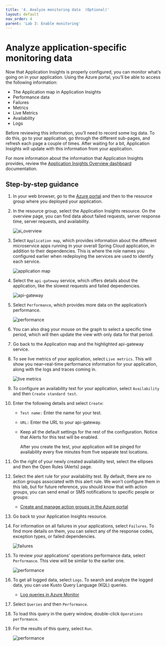 ```yaml
---
title: '4. Analyze monitoring data  (Optional)'  
layout: default  
nav_order: 4  
parent: 'Lab 3: Enable monitoring'
---
```


# Analyze application-specific monitoring data

Now that Application Insights is properly configured, you can monitor what’s going on in your application. Using the Azure portal, you’ll be able to access the following information:

- The Application map in Application Insights
- Performance data
- Failures
- Metrics
- Live Metrics
- Availability
- Logs

Before reviewing this information, you’ll need to record some log data. To do this, go to your application, go through the different sub-pages, and refresh each page a couple of times. After waiting for a bit, Application Insights will update with this information from your application.

For more information about the information that Application Insights provides, review the [Application Insights Overview dashboard](https://learn.microsoft.com/azure/azure-monitor/app/overview-dashboard) documentation.

## Step-by-step guidance

1.  In your web browser, go to the [Azure portal](http://portal.azure.com/) and then to the resource group where you deployed your application.
1.  In the resource group, select the Application Insights resource. On the overview page, you can find data about failed requests, server response time, server requests, and availability.

    ![ai_overview](../../images/ai_overview.png)

1.  Select `Application map`, which provides information about the different microservice apps running in your overall Spring Cloud application, in addition to their dependencies. This is where the role names you configured earlier when redeploying the services are used to identify each service.

    ![application map](../../images/app-map.png)

1.  Select the `api-gateway` service, which offers details about the application, like the slowest requests and failed dependencies.

    ![api-gateway](../../images/api-gateway.png)

1.  Select `Performance`, which provides more data on the application’s performance.

    ![performance](../../images/api-gw-perf.png)

1.  You can also drag your mouse on the graph to select a specific time period, which will then update the view with only data for that period.
1.  Go back to the Application map and the highlighted api-gateway service.
1.  To see live metrics of your application, select `Live metrics`. This will show you near–real-time performance information for your application, along with the logs and traces coming in.

    ![live metrics](../../images/live-perf.png)

1.  To configure an availability test for your application, select `Availability` and then `Create standard test`.
1. Enter the following details and select `Create`:
    - `Test name:` Enter the name for your test.
    - `URL:` Enter the URL to your api-gateway.
    - Keep all the default settings for the rest of the configuration. Notice that Alerts for this test will be enabled.

        After you create the test, your application will be pinged for availability every five minutes from five separate test locations.

1. On the right of your newly created availability test, select the ellipses and then the Open Rules (Alerts) page.
1. Select the alert rule for your availability test. By default, there are no action groups associated with this alert rule. We won’t configure them in this lab, but for future reference, you should know that with action groups, you can send email or SMS notifications to specific people or groups:

    - [Create and manage action groups in the Azure portal](https://docs.microsoft.com/azure/azure-monitor/alerts/action-groups)

1. Go back to your Application Insights resource.
1. For information on all failures in your applications, select `Failures`. To find more details on them, you can select any of the response codes, exception types, or failed dependencies.

    ![failures](../../images/failure.png)

1. To review your applications' operations performance data, select `Performance`. This view will be similar to the earlier one.

    ![performance](../../images/perf2.png)

1. To get all logged data, select `Logs`. To search and analyze the logged data, you can use Kusto Query Language (KQL) queries.
    - [Log queries in Azure Monitor](https://docs.microsoft.com/azure/azure-monitor/logs/log-query-overview)
1. Select `Queries` and then `Performance`.
1. To load this query in the query window, double-click `Operations performance`.
1. For the results of this query, select `Run`.

    ![performance](../../images/performance3.png)